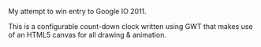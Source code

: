 My attempt to win entry to Google IO 2011.

This is a configurable count-down clock written using GWT that makes use of an HTML5 canvas for all drawing & animation.